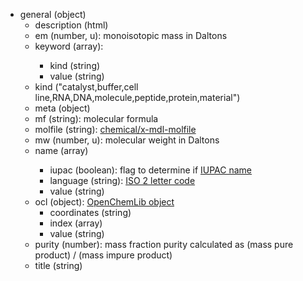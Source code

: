 - general (object)
  - description (html)
  - em (number, u): monoisotopic mass in Daltons
  - keyword (array<object>):
    - kind (string)  
    - value (string)
  - kind ("catalyst,buffer,cell line,RNA,DNA,molecule,peptide,protein,material")
  - meta (object)
  - mf (string): molecular formula
  - molfile (string): [chemical/x-mdl-molfile](https://en.wikipedia.org/wiki/Chemical_table_file#Molfile)
  - mw (number, u): molecular weight in Daltons
  - name (array<object>)
    - iupac (boolean): flag to determine if [IUPAC name](https://www.acdlabs.com/iupac/nomenclature/)
    - language (string): [ISO 2 letter code](https://en.wikipedia.org/wiki/ISO_3166-1_alpha-2)
    - value (string)
  - ocl (object): [OpenChemLib object](https://github.com/Actelion/openchemlib/issues/52)
    - coordinates (string)
    - index (array<number>)
    - value (string)
  - purity (number): mass fraction purity calculated as (mass pure product) / (mass impure product)
  - title (string)
